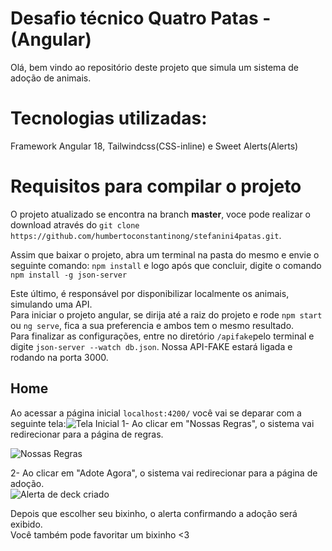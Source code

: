 # Desafio técnico Quatro Patas - (Angular)

Olá, bem vindo ao repositório deste projeto que simula um sistema de adoção de animais.

# Tecnologias utilizadas: 

Framework Angular 18, Tailwindcss(CSS-inline) e Sweet Alerts(Alerts)

# Requisitos para compilar o projeto
O projeto atualizado se encontra na branch **master**, voce pode realizar o download através do
``git clone https://github.com/humbertoconstantinong/stefanini4patas.git``.

Assim que baixar o projeto, abra um terminal na pasta do mesmo e envie o seguinte comando:
``npm install`` e logo após que concluir, digite o comando ``npm install -g json-server`` <br>

Este último, é responsável por disponibilizar localmente os animais, simulando uma API.
<br>
Para iniciar o projeto angular, se dirija até a raiz do projeto e  rode ``npm start`` ou ``ng serve``, fica a sua preferencia e ambos tem o mesmo resultado.
<br>
Para finalizar as configurações, entre no diretório  ``/apifake``pelo terminal e digite ``json-server --watch db.json``.
Nossa API-FAKE estará ligada e  rodando na porta 3000.


## Home

Ao acessar a página inicial ``localhost:4200/`` você vai se deparar com a seguinte tela:![Tela Inicial](https://i.imgur.com/WP80acO.png)
1- Ao clicar em "Nossas Regras", o sistema vai redirecionar para a página de regras.  

![Nossas Regras](https://i.imgur.com/6UAx5GZ.png)

2- Ao clicar em "Adote Agora", o sistema vai redirecionar para a página de adoção.  
![Alerta de deck criado](https://i.imgur.com/JxHPP3i.png)

Depois que escolher seu bixinho, o alerta confirmando a adoção será exibido. <br>
Você também pode favoritar um bixinho <3



